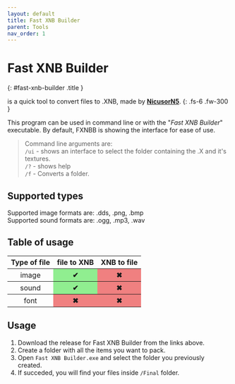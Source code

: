 ```yaml
---
layout: default
title: Fast XNB Builder
parent: Tools
nav_order: 1
---
```


# Fast XNB Builder <a target="_blank" title="Download tool" href="https://github.com/Phoenixx19/Fast-XNB-Builder/releases/latest"><ion-icon name="download"></ion-icon></a><a title="Go to repository" target="_blank" href="https://github.com/NicusorN5/Fast-XNB-Builder"><ion-icon name="logo-github"></ion-icon></a>
{: #fast-xnb-builder .title }

is a quick tool to convert files to .XNB, made by [**NicusorN5**](https://github.com/NicusorN5).
{: .fs-6 .fw-300 }

This program can be used in command line or with the "*Fast XNB Builder*" executable. By default, FXNBB is showing the interface for ease of use.<!-- more -->

> Command line arguments are:
    <br>`/ui` - shows an interface to select the folder containing the .X and it's textures.
    <br>`/?` - shows help
    <br>`/f` - Converts a folder.

## Supported types

Supported image formats are: .dds, .png, .bmp<br>
Supported sound formats are: .ogg, .mp3, .wav

## Table of usage

<table>
    <thead>
        <tr>
            <th>Type of file</th>
            <th>file to XNB</th>
            <th>XNB to file</th>
        </tr>
    </thead>
    <tbody>
        <tr>
            <th style="font-weight: normal;">image</th>
            <th style="background-color: lightgreen;">✔</th>
            <th style="background-color: lightcoral;">✖</th>
        </tr>
        <tr>
            <th style="font-weight: normal;">sound</th>
            <th style="background-color: lightgreen;">✔</th>
            <th style="background-color: lightcoral;">✖</th>
        </tr>
        <tr>
            <th style="font-weight: normal;">font</th>
            <th style="background-color: lightcoral;">✖</th>
            <th style="background-color: lightcoral;">✖</th>
        </tr>
    </tbody>
</table>

## Usage

1. Download the release for Fast XNB Builder from the links above.
2. Create a folder with all the items you want to pack.
3. Open `Fast XNB Builder.exe` and select the folder you previously created.
4. If succeded, you will find your files inside `/Final` folder.